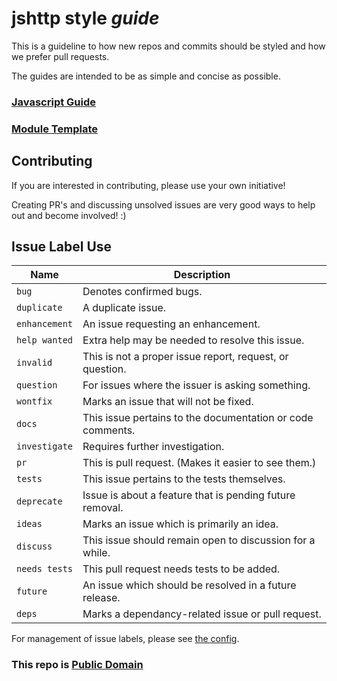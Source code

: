 # jshttp style *guide*

This is a guideline to how new repos and commits should be styled
 and how we prefer pull requests.

The guides are intended to be as simple and concise as possible.

### [Javascript Guide](javascript.md)

### [Module Template](template)

## Contributing

If you are interested in contributing, please use your own initiative!

Creating PR's and discussing unsolved issues are very good ways to help out and become involved! :)

## Issue Label Use

Name           | Description
---------------|-------------------------------------------
`bug`          | Denotes confirmed bugs.
`duplicate`    | A duplicate issue.
`enhancement`  | An issue requesting an enhancement.
`help wanted`  | Extra help may be needed to resolve this issue.
`invalid`      | This is not a proper issue report, request, or question.
`question`     | For issues where the issuer is asking something.
`wontfix`      | Marks an issue that will not be fixed.
`docs`         | This issue pertains to the documentation or code comments.
`investigate`  | Requires further investigation.
`pr`           | This is pull request. (Makes it easier to see them.)
`tests`        | This issue pertains to the tests themselves.
`deprecate`    | Issue is about a feature that is pending future removal.
`ideas`        | Marks an issue which is primarily an idea.
`discuss`      | This issue should remain open to discussion for a while.
`needs tests`  | This pull request needs tests to be added.
`future`       | An issue which should be resolved in a future release.
`deps`         | Marks a dependancy-related issue or pull request.

For management of issue labels, please see [the config](config/readme.md).

### This repo is [Public Domain](LICENSE)
